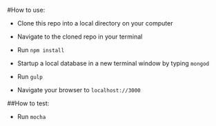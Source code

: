 #How to use:

- Clone this repo into a local directory on your computer

- Navigate to the cloned repo in your terminal

- Run `npm install`

- Startup a local database in a new terminal window by typing `mongod`

- Run `gulp`

- Navigate your browser to `localhost://3000`

##How to test:

- Run `mocha`







